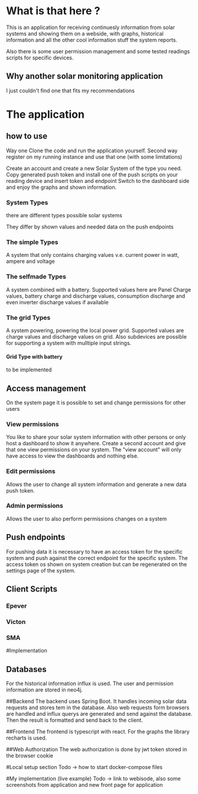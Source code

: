 # What is that here ?
This is an application for receiving continuesly information from solar systems and showing them on a webside, 
with graphs, historical information and all the other cool information stuff the system reports.

Also there is some user permission management and some tested readings scripts for specific devices.

## Why another solar monitoring application
I just couldn't find one that fits my recommendations

# The application

## how to use
Way one Clone the code and run the application yourself.
Second way register on my running instance and use that one (with some limitations)

Create an account and create a new Solar System of the type you need.
Copy generated push token and install one of the push scripts on your reading device and insert token and endpoint
Switch to the dashboard side and enjoy the graphs and shown information.

### System Types

there are different types possible solar systems

They differ by shown values and needed data on the push endpoints

### The simple Types
A system that only contains charging values v.e. current power in watt, ampere and voltage

### The selfmade Types
A system combined with a battery. Supported values here are Panel Charge values, 
battery charge and discharge values, consumption discharge and even inverter discharge values if available

### The grid Types
A system powering, powering the local power grid. Supported values are charge values and discharge values on grid.
Also subdevices are possible for supporting a system with mulltiple input strings.

#### Grid Type with battery
to be implemented

## Access management
On the system page it is possible to set and change permissions for other users

### View permissions
You like to share your solar system information with other persons or only host a dashboard to show it anywhere.
Create a second account and give that one view permissions on your system. The "view account" will only 
have access to view the dashboards and nothing else.

### Edit permissions
Allows the user to change all system information and generate a new data push token.

### Admin permissions
Allows the user to also perform permissions changes on a system

## Push endpoints

For pushing data it is necessary to have an access token for the specific system  and push against the
correct endpoint for the specific system. The access token os shown on system creation but can be regenerated
on the settings page of the system.

## Client Scripts

### Epever
### Victon
### SMA

#Implementation

## Databases
For the historical information influx is used. The user and permission information are stored in neo4j.

##Backend
The backend uses Spring Boot.
It handles incoming solar data requests and stores tem in the database.
Also web requests form browsers are handled and influx querys are generated and send against the database.
Then the result is formatted and send back to the client.

##Frontend
The frontend is typescript with react. For the graphs the library recharts is used.

##Web Authorization
The web authorization is done by jwt token stored in the browser cookie

#Local setup section
Todo -> how to start docker-compose files

#My implementation (live example)
Todo -> link to webisode, also some screenshots from application and new front page for application

